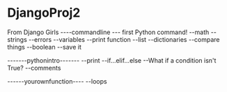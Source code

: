 # DjangoProj2
From Django Girls
----commandline ---
first Python command!
--math
--strings
--errors
--variables
--print function
--list
--dictionaries
--compare things
--boolean
--save it

-------pythonintro-------
--print
--if...elif...else
--What if a condition isn't True?
--comments

------yourownfunction----
--loops